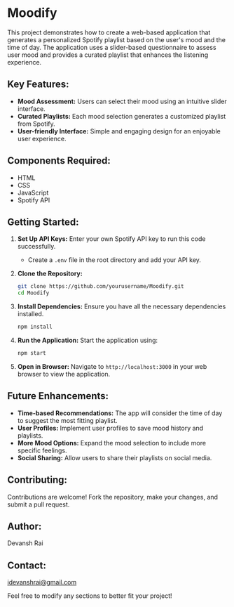 # Moodify

This project demonstrates how to create a web-based application that generates a personalized Spotify playlist based on the user's mood and the time of day. The application uses a slider-based questionnaire to assess user mood and provides a curated playlist that enhances the listening experience.

## Key Features:

- **Mood Assessment:** Users can select their mood using an intuitive slider interface.
- **Curated Playlists:** Each mood selection generates a customized playlist from Spotify.
- **User-friendly Interface:** Simple and engaging design for an enjoyable user experience.

## Components Required:

- HTML
- CSS
- JavaScript
- Spotify API

## Getting Started:

1. **Set Up API Keys:** Enter your own Spotify API key to run this code successfully.
   - Create a `.env` file in the root directory and add your API key.
    
2. **Clone the Repository:**
   ```bash
   git clone https://github.com/yourusername/Moodify.git
   cd Moodify
   ```

3. **Install Dependencies:** Ensure you have all the necessary dependencies installed.
   ```bash
   npm install
   ```

4. **Run the Application:** Start the application using:
   ```bash
   npm start
   ```

5. **Open in Browser:** Navigate to `http://localhost:3000` in your web browser to view the application.

## Future Enhancements:

- **Time-based Recommendations:** The app will consider the time of day to suggest the most fitting playlist.
- **User Profiles:** Implement user profiles to save mood history and playlists.
- **More Mood Options:** Expand the mood selection to include more specific feelings.
- **Social Sharing:** Allow users to share their playlists on social media.

## Contributing:

Contributions are welcome! Fork the repository, make your changes, and submit a pull request.

## Author:
Devansh Rai

## Contact:
idevanshrai@gmail.com

Feel free to modify any sections to better fit your project!
